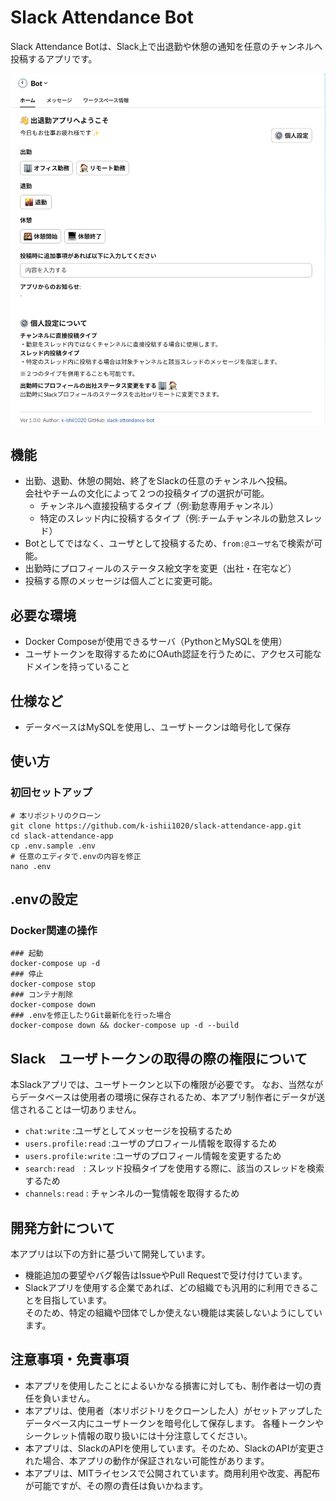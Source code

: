 # Slack Attendance Bot
Slack Attendance Botは、Slack上で出退勤や休憩の通知を任意のチャンネルへ投稿するアプリです。

![](/assets/1.png)

## 機能 
- 出勤、退勤、休憩の開始、終了をSlackの任意のチャンネルへ投稿。  
  会社やチームの文化によって２つの投稿タイプの選択が可能。
  - チャンネルへ直接投稿するタイプ（例:勤怠専用チャンネル）
  - 特定のスレッド内に投稿するタイプ（例:チームチャンネルの勤怠スレッド）
- Botとしてではなく、ユーザとして投稿するため、`from:@ユーザ名`で検索が可能。
- 出勤時にプロフィールのステータス絵文字を変更（出社・在宅など）
- 投稿する際のメッセージは個人ごとに変更可能。

## 必要な環境
- Docker Composeが使用できるサーバ（PythonとMySQLを使用）
- ユーザトークンを取得するためにOAuth認証を行うために、アクセス可能なドメインを持っていること

## 仕様など
- データベースはMySQLを使用し、ユーザトークンは暗号化して保存

## 使い方
### 初回セットアップ
```shell
# 本リポジトリのクローン
git clone https://github.com/k-ishii1020/slack-attendance-app.git
cd slack-attendance-app
cp .env.sample .env
# 任意のエディタで.envの内容を修正
nano .env
```

## .envの設定



### Docker関連の操作
```shell
### 起動
docker-compose up -d
### 停止
docker-compose stop
### コンテナ削除
docker-compose down
### .envを修正したりGit最新化を行った場合
docker-compose down && docker-compose up -d --build
```

## Slack　ユーザトークンの取得の際の権限について
本Slackアプリでは、ユーザトークンと以下の権限が必要です。
なお、当然ながらデータベースは使用者の環境に保存されるため、本アプリ制作者にデータが送信されることは一切ありません。
- `chat:write` :ユーザとしてメッセージを投稿するため
- `users.profile:read` :ユーザのプロフィール情報を取得するため
- `users.profile:write` :ユーザのプロフィール情報を変更するため
- `search:read`　: スレッド投稿タイプを使用する際に、該当のスレッドを検索するため
- `channels:read` : チャンネルの一覧情報を取得するため

## 開発方針について
本アプリは以下の方針に基づいて開発しています。
- 機能追加の要望やバグ報告はIssueやPull Requestで受け付けています。
- Slackアプリを使用する企業であれば、どの組織でも汎用的に利用できることを目指しています。  
  そのため、特定の組織や団体でしか使えない機能は実装しないようにしています。


## 注意事項・免責事項
- 本アプリを使用したことによるいかなる損害に対しても、制作者は一切の責任を負いません。
- 本アプリは、使用者（本リポジトリをクローンした人）がセットアップしたデータベース内にユーザトークンを暗号化して保存します。
  各種トークンやシークレット情報の取り扱いには十分注意してください。
- 本アプリは、SlackのAPIを使用しています。そのため、SlackのAPIが変更された場合、本アプリの動作が保証されない可能性があります。
- 本アプリは、MITライセンスで公開されています。商用利用や改変、再配布が可能ですが、その際の責任は負いかねます。